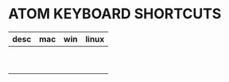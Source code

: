 # ATOM KEYBOARD SHORTCUTS

<!-- gen use https://www.tablesgenerator.com/markdown_tables -->

| desc                 | mac        | win        | linux      |
|----------------------|------------|------------|------------|
|                      |            |            |            |
|                      |            |            |            |
|                      |            |            |            |
|                      |            |            |            |
|                      |            |            |            |
|                      |            |            |            |
|                      |            |            |            |
|                      |            |            |            |
|                      |            |            |            |

